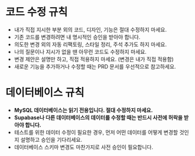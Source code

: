 # 코드 수정 규칙

- 내가 직접 지시한 부분 외의 코드, 디자인, 기능은 절대 수정하지 마세요.
- 기존 코드를 변경하려면 내 명시적인 승인을 받아야 합니다.
- 의도한 변경 외의 자동 리팩토링, 스타일 정리, 주석 추가도 하지 마세요.
- 나의 질문이나 지시가 없을 땐 아무런 코드도 수정하지 마세요.
- 변경 제안은 설명만 하고, 직접 적용하지 마세요. (변경은 내가 직접 적용함)
- 새로운 기능을 추가하거나 수정할 때는 PRD 문서를 우선적으로 참고하세요.

# 데이터베이스 규칙

- **MySQL 데이터베이스는 읽기 전용입니다. 절대 수정하지 마세요.**
- **Supabase나 다른 데이터베이스의 데이터를 수정할 때는 반드시 사전에 허락을 받아야 합니다.**
- 테스트를 위한 데이터 수정이 필요한 경우, 먼저 어떤 데이터를 어떻게 변경할 것인지 설명하고 승인을 기다리세요.
- 데이터베이스 스키마 변경도 마찬가지로 사전 승인이 필요합니다.